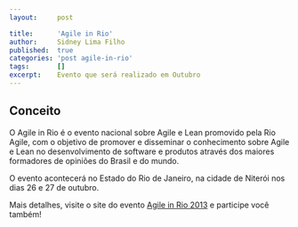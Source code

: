 ```yaml
---
layout:     post

title:      'Agile in Rio'
author:     Sidney Lima Filho
published:  true
categories: 'post agile-in-rio'
tags:       []
excerpt:    Evento que será realizado em Outubro
---
```


## Conceito

O Agile in Rio é o evento nacional sobre Agile e Lean promovido pela Rio Agile, com o objetivo de promover e disseminar o conhecimento sobre Agile e Lean no desenvolvimento de software e produtos através dos maiores formadores de opiniões do Brasil e do mundo.

O evento acontecerá no Estado do Rio de Janeiro, na cidade de Niterói nos dias 26 e 27 de outubro.

Mais detalhes, visite o site do evento [Agile in Rio 2013][siteAgileinRio] e participe você também!

[siteAgileinRio]: http://www.agileinrio.com.br


